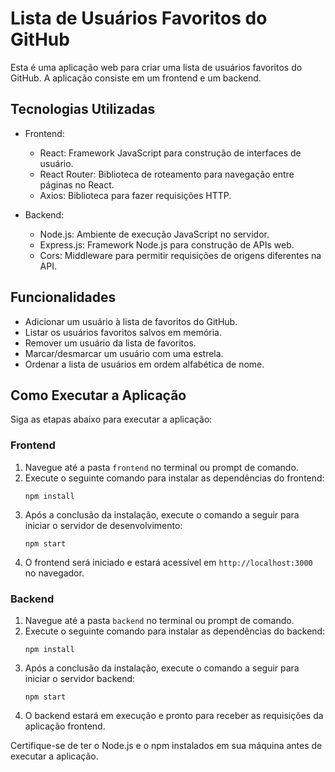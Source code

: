 # Lista de Usuários Favoritos do GitHub

Esta é uma aplicação web para criar uma lista de usuários favoritos do GitHub. A aplicação consiste em um frontend e um backend.

## Tecnologias Utilizadas

- Frontend:
  - React: Framework JavaScript para construção de interfaces de usuário.
  - React Router: Biblioteca de roteamento para navegação entre páginas no React.
  - Axios: Biblioteca para fazer requisições HTTP.

- Backend:
  - Node.js: Ambiente de execução JavaScript no servidor.
  - Express.js: Framework Node.js para construção de APIs web.
  - Cors: Middleware para permitir requisições de origens diferentes na API.

## Funcionalidades

- Adicionar um usuário à lista de favoritos do GitHub.
- Listar os usuários favoritos salvos em memória.
- Remover um usuário da lista de favoritos.
- Marcar/desmarcar um usuário com uma estrela.
- Ordenar a lista de usuários em ordem alfabética de nome.

## Como Executar a Aplicação

Siga as etapas abaixo para executar a aplicação:

### Frontend

1. Navegue até a pasta `frontend` no terminal ou prompt de comando.
2. Execute o seguinte comando para instalar as dependências do frontend:
   ```
   npm install
   ```
3. Após a conclusão da instalação, execute o comando a seguir para iniciar o servidor de desenvolvimento:
   ```
   npm start
   ```
4. O frontend será iniciado e estará acessível em `http://localhost:3000` no navegador.

### Backend

1. Navegue até a pasta `backend` no terminal ou prompt de comando.
2. Execute o seguinte comando para instalar as dependências do backend:
   ```
   npm install
   ```
3. Após a conclusão da instalação, execute o comando a seguir para iniciar o servidor backend:
   ```
   npm start
   ```
4. O backend estará em execução e pronto para receber as requisições da aplicação frontend.

Certifique-se de ter o Node.js e o npm instalados em sua máquina antes de executar a aplicação.
